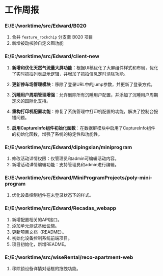 # 工作周报

### E:/E:/worktime/src/Edward/B020

1. 合并 `feature_rockchip` 分支至 B020 项目
2. 新增被动核验自定义图功能

### E:/E:/worktime/src/Edward/client-new

1. **新增和优化天然气流量大屏功能**：根据UI稿优化了大屏组件样式和布局，优化了实时抓拍列表显示逻辑，并增加了抓拍信息定时清除功能。

2. **更新停车场管理模块**：移除了登录URL中的jump参数，并更新了登录方式。

3. **沉睡用户周期管理增强**：允许删除所有沉睡用户配置，并添加了沉睡用户周期定义的国际化支持。

4. **重构打印机配置功能**：修复了系统管理中打印机配置的功能，解决了控制台报错问题。

5. **启用CaptureInfo组件初始化函数**：在数据屏模块中启用了CaptureInfo组件的初始化函数，增强了系统的稳定性和功能性。

### E:/E:/worktime/src/Edward/dipingxian/miniprogram

1. 修改活动详情权限：仅管理员和admin可编辑活动内容。  
2. 新增活动详情编辑功能：支持管理员和admin进行编辑。

### E:/E:/worktime/src/Edward/MiniProgramProjects/poly-mini-program

1. 优化设备控制组件在未登录状态下的样式。

### E:/E:/worktime/src/Edward/Recadas_webapp

1. 新增配置相关的API接口。
2. 添加单元测试基础设施。
3. 更新项目文档（README）。
4. 初始化设备控制系统前端项目。
5. 项目初始化，新增README。

### E:/E:/worktime/src/wiseRental/reco-apartment-web

1. 移除锁设备详情对话框的拖拽功能。